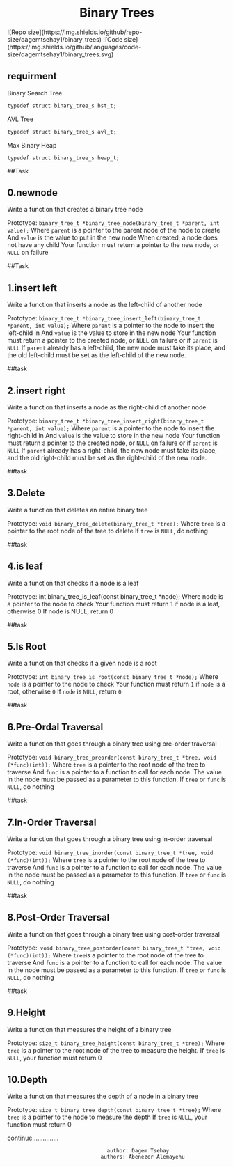 <h1 style="text-align: center">Binary Trees</h1>
![Repo size](https://img.shields.io/github/repo-size/dagemtsehay1/binary_trees)
![Code size](https://img.shields.io/github/languages/code-size/dagemtsehay1/binary_trees.svg)

## requirment
Binary Search Tree
```powershell
typedef struct binary_tree_s bst_t;
```
AVL Tree
```powershell
typedef struct binary_tree_s avl_t;
```
Max Binary Heap
```poweshell
typedef struct binary_tree_s heap_t;
```
##Task
## 0.newnode
Write a function that creates a binary tree node

Prototype: `binary_tree_t *binary_tree_node(binary_tree_t *parent, int value);`
Where `parent` is a pointer to the parent node of the node to create
And `value` is the value to put in the new node
When created, a node does not have any child
Your function must return a pointer to the new node, or `NULL` on failure

##Task
## 1.insert left
Write a function that inserts a node as the left-child of another node

Prototype: `binary_tree_t *binary_tree_insert_left(binary_tree_t *parent, int value);`
Where `parent` is a pointer to the node to insert the left-child in
And `value` is the value to store in the new node
Your function must return a pointer to the created node, or `NULL` on failure or if `parent` is `NULL`
If `parent` already has a left-child, the new node must take its place, and the old left-child must be set as the left-child of the new node.

##task
## 2.insert right
Write a function that inserts a node as the right-child of another node

Prototype: `binary_tree_t *binary_tree_insert_right(binary_tree_t *parent, int value);`
Where `parent` is a pointer to the node to insert the right-child in
And `value` is the value to store in the new node
Your function must return a pointer to the created node, or `NULL` on failure or if `parent` is `NULL`
If `parent` already has a right-child, the new node must take its place, and the old right-child must be set as the right-child of the new node.

##task
## 3.Delete
Write a function that deletes an entire binary tree

Prototype: `void binary_tree_delete(binary_tree_t *tree);`
Where `tree` is a pointer to the root node of the tree to delete
If `tree` is `NULL`, do nothing

##task
## 4.is leaf
Write a function that checks if a node is a leaf

Prototype: int binary_tree_is_leaf(const binary_tree_t *node);
Where node is a pointer to the node to check
Your function must return 1 if node is a leaf, otherwise 0
If node is NULL, return 0

##task
## 5.Is Root
Write a function that checks if a given node is a root

Prototype: `int binary_tree_is_root(const binary_tree_t *node);`
Where `node` is a pointer to the node to check
Your function must return `1` if `node` is a root, otherwise `0`
If `node` is `NULL`, return `0`

##task
## 6.Pre-Ordal Traversal
Write a function that goes through a binary tree using pre-order traversal

Prototype: `void binary_tree_preorder(const binary_tree_t *tree, void (*func)(int));`
Where `tree` is a pointer to the root node of the tree to traverse
And `func` is a pointer to a function to call for each node. The value in the node must be passed as a parameter to this function.
If `tree` or `func` is `NULL`, do nothing

##task
## 7.In-Order Traversal
Write a function that goes through a binary tree using in-order traversal

Prototype: `void binary_tree_inorder(const binary_tree_t *tree, void (*func)(int));`
Where `tree` is a pointer to the root node of the tree to traverse
And `func` is a pointer to a function to call for each node. The value in the node must be passed as a parameter to this function.
If `tree` or `func` is `NULL`, do nothing

##task
## 8.Post-Order Traversal
Write a function that goes through a binary tree using post-order traversal

Prototype:` void binary_tree_postorder(const binary_tree_t *tree, void (*func)(int));`
Where `tree`is a pointer to the root node of the tree to traverse
And `func` is a pointer to a function to call for each node. The value in the node must be passed as a parameter to this function.
If `tree` or `func` is `NULL`, do nothing

##task
## 9.Height
Write a function that measures the height of a binary tree

Prototype: `size_t binary_tree_height(const binary_tree_t *tree);`
Where `tree` is a pointer to the root node of the tree to measure the height.
If `tree` is `NULL`, your function must return 0

## 10.Depth
Write a function that measures the depth of a node in a binary tree

Prototype: `size_t binary_tree_depth(const binary_tree_t *tree);`
Where `tree` is a pointer to the node to measure the depth
If `tree` is `NULL`, your function must return 0

continue...............

                                    author: Dagem Tsehay
                                  authors: Abenezer Alemayehu
